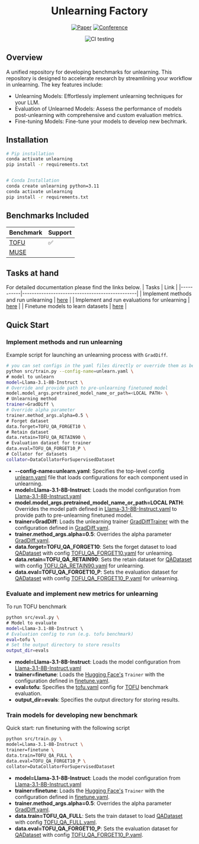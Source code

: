 <div align="center">    
 
# Unlearning Factory    

[![Paper](http://img.shields.io/badge/paper-arxiv.1001.2234-B31B1B.svg)](https://arxiv.org/abs/2401.06121)
[![Conference](http://img.shields.io/badge/COLM-2024-4b44ce.svg)](https://openreview.net/forum?id=B41hNBoWLo)
<!--
ARXIV   
[![Paper](http://img.shields.io/badge/arxiv-math.co:1480.1111-B31B1B.svg)](https://www.nature.com/articles/nature14539)
-->
![CI testing](https://github.com/PyTorchLightning/deep-learning-project-template/workflows/CI%20testing/badge.svg?branch=master&event=push)


<!--  
Conference   
-->   
</div>
 
## Overview
A unified repository for developing benchmarks for unlearning. This repository is designed to accelerate research by streamlining your workflow in unlearning. The key features include:

- Unlearning Models: Effortlessly implement unlearning techniques for your LLM.
- Evaluation of Unlearned Models: Assess the performance of models post-unlearning with comprehensive and custom evaluation metrics.
- Fine-tuning Models: Fine-tune your models to develop new bechmark.


## Installation
```bash
# Pip installation
conda activate unlearning
pip install -r requirements.txt


# Conda Installation
conda create unlearning python=3.11
conda activate unlearning
pip install -r requirements.txt
```
## Benchmarks Included

| Benchmark | Support                                        |
|-----------|------------------------------------------------|
| [TOFU](https://arxiv.org/abs/2401.06121)        | ✅       |
| [MUSE](https://muse-bench.github.io/)           |        |


## Tasks at hand

For detailed documentation please find the links below.
| Tasks | Link                                            |
|-----------|------------------------------------------------|
| Implement methods and run unlearning       | [here](docs/unlearning.md)     |
| Implement and run evaluations for unlearning  | [here](docs/evaluation.md)     |
| Finetune models to learn datasets             | [here](docs/finetune.md)       |


## Quick Start

### Implement methods and run unlearning 

Example script for launching an unlearning process with `GradDiff`.

```bash
# you can set configs in the yaml files directly or override them as below
python src/train.py --config-name=unlearn.yaml \
# model to unlearn
model=Llama-3.1-8B-Instruct \
# Override and provide path to pre-unlearning finetuned model
model.model_args.pretrained_model_name_or_path=<LOCAL PATH> \
# Unlearning method
trainer=GradDiff \    
# Override alpha parameter
trainer.method_args.alpha=0.5 \
# Forget dataset
data.forget=TOFU_QA_FORGET10 \
# Retain dataset
data.retain=TOFU_QA_RETAIN90 \
# Evaluation dataset for trainer
data.eval=TOFU_QA_FORGET10_P \
# Collator for datasets
collator=DataCollatorForSupervisedDataset

```
- **--config-name=unlearn.yaml**: Specifies the top-level config [unlearn.yaml](../configs/unlearn.yaml) file that loads configurations for each component used in unlearning.
- **model=Llama-3.1-8B-Instruct**: Loads the model configuration from [Llama-3.1-8B-Instruct.yaml](../configs/model/Llama-3.1-8B-Instruct.yaml)
- **model.model_args.pretrained_model_name_or_path=LOCAL PATH**: Overrides the model path defined in [Llama-3.1-8B-Instruct.yaml](../configs/model/Llama-3.1-8B-Instruct.yaml) to provide path to pre-unlearning finetuned model.
- **trainer=GradDiff**: Loads the unlearning trainer [GradDiffTrainer](../src/trainer/unlearn/grad_diff.py) with the configuration defined in [GradDiff.yaml](../configs/trainer/GradDiff.yaml).
- **trainer.method_args.alpha=0.5**: Overrides the alpha parameter [GradDiff.yaml](../configs/trainer/GradDiff.yaml).
- **data.forget=TOFU_QA_FORGET10**: Sets the forget dataset to load [QADataset](../src/data/tofu.py) with config [TOFU_QA_FORGET10.yaml](../configs/data/datasets/TOFU_QA_FORGET10.yaml) for unlearning.
- **data.retain=TOFU_QA_RETAIN90**: Sets the retain dataset for [QADataset](../src/data/tofu.py) with config [TOFU_QA_RETAIN90.yaml](../configs/data/datasets/TOFU_QA_RETAIN90.yaml) for unlearning.
- **data.eval=TOFU_QA_FORGET10_P**: Sets the evaluation dataset for [QADataset](../src/data/tofu.py) with config [TOFU_QA_FORGET10_P.yaml](../configs/data/datasets/TOFU_QA_FORGET10_P.yaml) for unlearning.


### Evaluate and implement new metrics for unlearning

To run TOFU benchmark
```bash
python src/eval.py \
# Model to evaluate
model=Llama-3.1-8B-Instruct \ 
# Evaluation config to run (e.g. tofu benchmark)
eval=tofu \ 
# Set the output directory to store results
output_dir=evals 
```

- **model=Llama-3.1-8B-Instruct**: Loads the model configuration from [Llama-3.1-8B-Instruct.yaml](../configs/model/Llama-3.1-8B-Instruct.yaml)
- **trainer=finetune**: Loads the [Hugging Face's](https://github.com/huggingface/transformers/blob/v4.45.1/src/transformers/trainer.py) `Trainer` with the configuration defined in [finetune.yaml](../configs/trainer/finetune.yaml).
- **eval=tofu**: Specifies the [tofu.yaml](../configs/eval/tofu.yaml) config for [TOFU](https://arxiv.org/abs/2401.06121) benchmark evaluation.
- **output_dir=evals**: Specifies the output directory for storing results.


### Train models for developing new benchmark

Quick start: run finetuning with the following script

```bash
python src/train.py \
model=Llama-3.1-8B-Instruct \
trainer=finetune \
data.train=TOFU_QA_FULL \
data.eval=TOFU_QA_FORGET10_P \
collator=DataCollatorForSupervisedDataset
```

- **model=Llama-3.1-8B-Instruct**: Loads the model configuration from [Llama-3.1-8B-Instruct.yaml](../configs/model/Llama-3.1-8B-Instruct.yaml)
- **trainer=finetune**: Loads the [Hugging Face's](https://github.com/huggingface/transformers/blob/v4.45.1/src/transformers/trainer.py) `Trainer` with the configuration defined in [finetune.yaml](../configs/trainer/finetune.yaml).
- **trainer.method_args.alpha=0.5**: Overrides the alpha parameter [GradDiff.yaml](../configs/trainer/GradDiff.yaml).
- **data.train=TOFU_QA_FULL**: Sets the train dataset to load [QADataset](../src/data/tofu.py) with config [TOFU_QA_FULL.yaml](../configs/data/datasets/TOFU_QA_FULL.yaml).
- **data.eval=TOFU_QA_FORGET10_P**: Sets the evaluation dataset for [QADataset](../src/data/tofu.py) with config [TOFU_QA_FORGET10_P.yaml](../configs/data/datasets/TOFU_QA_FORGET10_P.yaml).


<!-- ##
## 
### Citation   
```
@article{YourName,
  title={Your Title},
  author={Your team},
  journal={Location},
  year={Year}
}
```    -->